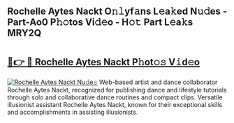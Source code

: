 ## Rochelle Aytes Nackt O𝚗𝚕yf𝚊ns L𝚎a𝚔ed N𝚞𝚍es - Part-Ao0 P𝚑𝚘tos Vi𝚍𝚎o - H𝚘𝚝 Part L𝚎a𝚔s MRY2Q

# <h2><a href="http://kfe45v.oniu.top/?m=Rochelle+Aytes+Nackt">🔗👉 🔴 Rochelle Aytes Nackt P𝚑ot𝚘𝚜 V𝚒d𝚎o</a></h2>

[![Rochelle Aytes Nackt Nu𝚍e𝚜](https://i.imgur.com/0qMVB7G.gif)](http://kfe45v.oniu.top/?m=Rochelle+Aytes+Nackt)
Web-based artist and dance collaborator Rochelle Aytes Nackt, recognized for publishing dance and lifestyle tutorials through solo and collaborative dance routines and compact clips. Versatile illusionist assistant Rochelle Aytes Nackt, known for their exceptional skills and accomplishments in assisting illusionists.  
